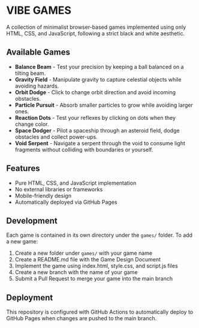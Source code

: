 # VIBE GAMES

A collection of minimalist browser-based games implemented using only HTML, CSS, and JavaScript, following a strict black and white aesthetic.

## Available Games

- **Balance Beam** - Test your precision by keeping a ball balanced on a tilting beam.
- **Gravity Field** - Manipulate gravity to capture celestial objects while avoiding hazards.
- **Orbit Dodge** - Click to change orbit direction and avoid incoming obstacles.
- **Particle Pursuit** - Absorb smaller particles to grow while avoiding larger ones.
- **Reaction Dots** - Test your reflexes by clicking on dots when they change color.
- **Space Dodger** - Pilot a spaceship through an asteroid field, dodge obstacles and collect power-ups.
- **Void Serpent** - Navigate a serpent through the void to consume light fragments without colliding with boundaries or yourself.

## Features

- Pure HTML, CSS, and JavaScript implementation
- No external libraries or frameworks
- Mobile-friendly design
- Automatically deployed via GitHub Pages

## Development

Each game is contained in its own directory under the `games/` folder. To add a new game:

1. Create a new folder under `games/` with your game name
2. Create a README.md file with the Game Design Document
3. Implement the game using index.html, style.css, and script.js files
4. Create a new branch with the name of your game
5. Submit a Pull Request to merge your game into the main branch

## Deployment

This repository is configured with GitHub Actions to automatically deploy to GitHub Pages when changes are pushed to the main branch.